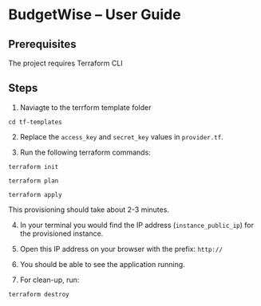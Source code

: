# BudgetWise – User Guide

## Prerequisites

The project requires Terraform CLI

## Steps

1. Naviagte to the terrform template folder
```
cd tf-templates
```

2. Replace the `access_key` and `secret_key` values in `provider.tf`.

3. Run the following terraform commands:
```
terraform init
```
```
terraform plan
```
```
terraform apply
```

This provisioning should take about 2-3 minutes.

4. In your terminal you would find the IP address (`instance_public_ip`) for the provisioned instance.

5. Open this IP address on your browser with the prefix: `http://`

6. You should be able to see the application running.

7. For clean-up, run:
```
terraform destroy
```

